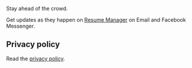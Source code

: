 Stay ahead of the crowd.

Get updates as they happen on [Resume Manager](http://tnp.dtu.ac.in/rm_2016-17/) on Email and Facebook Messenger.

## Privacy policy
Read the [privacy policy](/PrivacyPolicy). 
